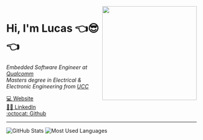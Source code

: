 <image align="right" width="250" src="https://media.giphy.com/media/Ih6NnugfrRa3UmyWO3/giphy.gif">

# Hi, I'm Lucas :point_left::sunglasses::point_left:

*Embedded Software Engineer at [Qualcomm]*\
*Masters degree in Electrical & Electronic Engineering from [UCC]*

[:computer: Website][websiteurl]\
[:man_student: LinkedIn][linkedinurl]\
[:octocat: Github][githuburl]

---

![GitHub Stats][github-stats-img]
![Most Used Languages][languages-img]

[qualcomm]: https://www.qualcomm.com/
[ucc]: https://www.ucc.ie/

[websiteurl]: https://staticintlucas.github.io
[linkedinurl]: https://www.linkedin.com/in/ljansen0
[githuburl]: https://github.com/staticintlucas

[github-stats-img]: https://github-readme-stats.vercel.app/api?username=staticintlucas&count_private=true&custom_title=Lucas%27%20Github%20Stats&disable_animations=true&title_color=58a6ff&icon_color=8b8b8b&text_color=8b8b8b&bg_color=00000000&show_icons=true&hide_border=true&card_width=800
[languages-img]: https://github-readme-stats.vercel.app/api/top-langs/?username=staticintlucas&langs_count=4&custom_title=Most%20Used%20Languages%20%28On%20GitHub%29&title_color=58a6ff&icon_color=8b8b8b&text_color=8b8b8b&bg_color=ffffff00&show_icons=true&hide_border=true&card_width=472
